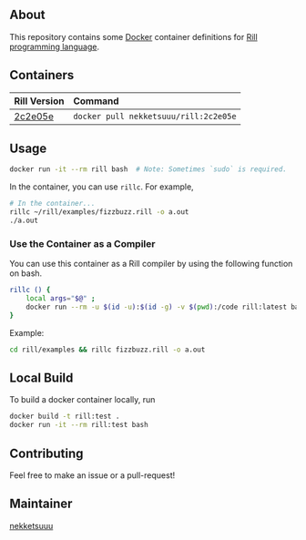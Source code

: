 ## About

This repository contains some [Docker](https://www.docker.com/) container definitions for [Rill programming language](https://github.com/yutopp/rill).

## Containers

| Rill Version | Command |
|:-------------|:--------|
| [2c2e05e](https://github.com/yutopp/rill/commit/2c2e05e5a772d5f6f9d2ce49b861fae283d15082) | `docker pull nekketsuuu/rill:2c2e05e` |

## Usage

``` bash
docker run -it --rm rill bash  # Note: Sometimes `sudo` is required.
```

In the container, you can use `rillc`. For example,

``` bash
# In the container...
rillc ~/rill/examples/fizzbuzz.rill -o a.out
./a.out
```

### Use the Container as a Compiler

You can use this container as a Rill compiler by using the following function on bash.

``` bash
rillc () {
    local args="$@" ;
    docker run --rm -u $(id -u):$(id -g) -v $(pwd):/code rill:latest bash -c "cd /code && rillc $args"
}
```

Example:

``` bash
cd rill/examples && rillc fizzbuzz.rill -o a.out
```

## Local Build

To build a docker container locally, run

``` bash
docker build -t rill:test .
docker run -it --rm rill:test bash
```

## Contributing

Feel free to make an issue or a pull-request!

## Maintainer

[nekketsuuu](https://github.com/nekketsuuu)
